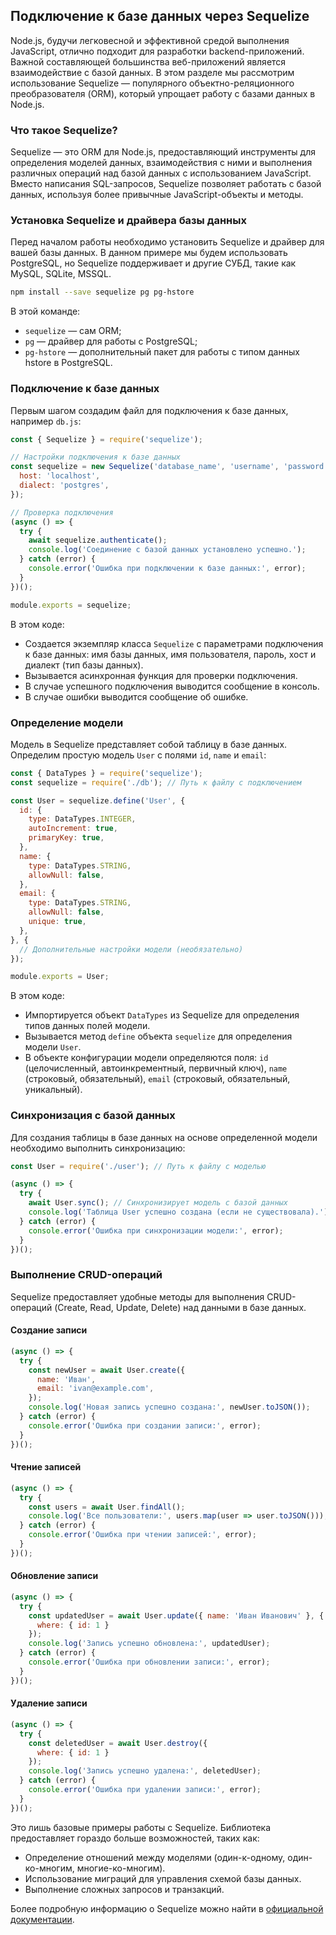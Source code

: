 ## Подключение к базе данных через Sequelize

Node.js, будучи легковесной и эффективной средой выполнения JavaScript, отлично подходит для разработки backend-приложений. Важной составляющей большинства веб-приложений является взаимодействие с базой данных. В этом разделе мы рассмотрим использование Sequelize — популярного объектно-реляционного преобразователя (ORM), который упрощает работу с базами данных в Node.js.

### Что такое Sequelize?

Sequelize — это ORM для Node.js, предоставляющий инструменты для определения моделей данных, взаимодействия с ними и выполнения различных операций над базой данных с использованием JavaScript. Вместо написания SQL-запросов, Sequelize позволяет работать с базой данных, используя более привычные JavaScript-объекты и методы.

### Установка Sequelize и драйвера базы данных

Перед началом работы необходимо установить Sequelize и драйвер для вашей базы данных. В данном примере мы будем использовать PostgreSQL, но Sequelize поддерживает и другие СУБД, такие как MySQL, SQLite, MSSQL.

```bash
npm install --save sequelize pg pg-hstore
```

В этой команде:

- `sequelize` —  сам ORM;
- `pg` — драйвер для работы с PostgreSQL;
- `pg-hstore` —  дополнительный пакет для работы с типом данных hstore в PostgreSQL.

### Подключение к базе данных

Первым шагом создадим файл для подключения к базе данных, например `db.js`:

```javascript
const { Sequelize } = require('sequelize');

// Настройки подключения к базе данных
const sequelize = new Sequelize('database_name', 'username', 'password', {
  host: 'localhost',
  dialect: 'postgres', 
});

// Проверка подключения
(async () => {
  try {
    await sequelize.authenticate();
    console.log('Соединение с базой данных установлено успешно.');
  } catch (error) {
    console.error('Ошибка при подключении к базе данных:', error);
  }
})();

module.exports = sequelize;
```

В этом коде:

- Создается экземпляр класса `Sequelize` с параметрами подключения к базе данных: имя базы данных, имя пользователя, пароль, хост и диалект (тип базы данных).
- Вызывается асинхронная функция для проверки подключения.
- В случае успешного подключения выводится сообщение в консоль.
- В случае ошибки выводится сообщение об ошибке.

### Определение модели

Модель в Sequelize представляет собой таблицу в базе данных. Определим простую модель `User` с полями `id`, `name` и `email`:

```javascript
const { DataTypes } = require('sequelize');
const sequelize = require('./db'); // Путь к файлу с подключением

const User = sequelize.define('User', {
  id: {
    type: DataTypes.INTEGER,
    autoIncrement: true,
    primaryKey: true,
  },
  name: {
    type: DataTypes.STRING,
    allowNull: false,
  },
  email: {
    type: DataTypes.STRING,
    allowNull: false,
    unique: true,
  },
}, {
  // Дополнительные настройки модели (необязательно)
});

module.exports = User;
```

В этом коде:

- Импортируется объект `DataTypes` из Sequelize для определения типов данных полей модели.
- Вызывается метод `define` объекта `sequelize` для определения модели `User`.
- В объекте конфигурации модели определяются поля: `id` (целочисленный, автоинкрементный, первичный ключ), `name` (строковый, обязательный), `email` (строковый, обязательный, уникальный).

### Синхронизация с базой данных

Для создания таблицы в базе данных на основе определенной модели необходимо выполнить синхронизацию:

```javascript
const User = require('./user'); // Путь к файлу с моделью

(async () => {
  try {
    await User.sync(); // Синхронизирует модель с базой данных
    console.log('Таблица User успешно создана (если не существовала).');
  } catch (error) {
    console.error('Ошибка при синхронизации модели:', error);
  }
})();
```

### Выполнение CRUD-операций

Sequelize предоставляет удобные методы для выполнения CRUD-операций (Create, Read, Update, Delete) над данными в базе данных.

#### Создание записи

```javascript
(async () => {
  try {
    const newUser = await User.create({
      name: 'Иван',
      email: 'ivan@example.com',
    });
    console.log('Новая запись успешно создана:', newUser.toJSON()); 
  } catch (error) {
    console.error('Ошибка при создании записи:', error);
  }
})();
```

#### Чтение записей

```javascript
(async () => {
  try {
    const users = await User.findAll();
    console.log('Все пользователи:', users.map(user => user.toJSON()));
  } catch (error) {
    console.error('Ошибка при чтении записей:', error);
  }
})();
```

#### Обновление записи

```javascript
(async () => {
  try {
    const updatedUser = await User.update({ name: 'Иван Иванович' }, {
      where: { id: 1 }
    });
    console.log('Запись успешно обновлена:', updatedUser);
  } catch (error) {
    console.error('Ошибка при обновлении записи:', error);
  }
})();
```

#### Удаление записи

```javascript
(async () => {
  try {
    const deletedUser = await User.destroy({
      where: { id: 1 }
    });
    console.log('Запись успешно удалена:', deletedUser);
  } catch (error) {
    console.error('Ошибка при удалении записи:', error);
  }
})();
```

Это лишь базовые примеры работы с Sequelize. Библиотека предоставляет гораздо больше возможностей, таких как:

- Определение отношений между моделями (один-к-одному, один-ко-многим, многие-ко-многим).
- Использование миграций для управления схемой базы данных.
- Выполнение сложных запросов и транзакций.

Более подробную информацию о Sequelize можно найти в [официальной документации](https://sequelize.org/). 
